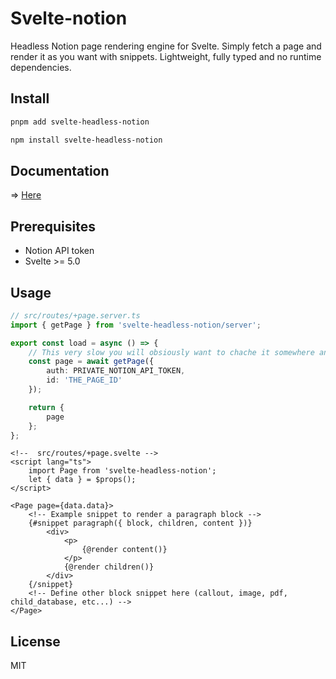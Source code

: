 # Svelte-notion

Headless Notion page rendering engine for Svelte.
Simply fetch a page and render it as you want with snippets.
Lightweight, fully typed and no runtime dependencies.

## Install

```bash
pnpm add svelte-headless-notion
```

```bash
npm install svelte-headless-notion
```

## Documentation

=> [Here](https://svelte-headless-notion.pages.dev)

## Prerequisites

- Notion API token
- Svelte >= 5.0

## Usage

```ts
// src/routes/+page.server.ts
import { getPage } from 'svelte-headless-notion/server';

export const load = async () => {
	// This very slow you will obsiously want to chache it somewhere and make a custom SWR logic.
	const page = await getPage({
		auth: PRIVATE_NOTION_API_TOKEN,
		id: 'THE_PAGE_ID'
	});

	return {
		page
	};
};
```

```svelte
<!--  src/routes/+page.svelte -->
<script lang="ts">
	import Page from 'svelte-headless-notion';
	let { data } = $props();
</script>

<Page page={data.data}>
	<!-- Example snippet to render a paragraph block -->
	{#snippet paragraph({ block, children, content })}
		<div>
			<p>
				{@render content()}
			</p>
			{@render children()}
		</div>
	{/snippet}
	<!-- Define other block snippet here (callout, image, pdf, child_database, etc...) -->
</Page>
```

## License

MIT
